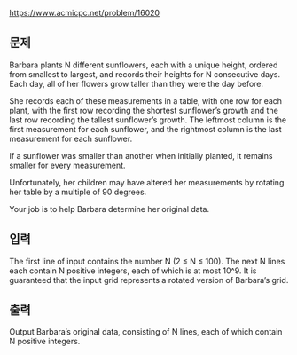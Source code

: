 https://www.acmicpc.net/problem/16020

## 문제
Barbara plants N different sunflowers, each with a unique height, ordered from smallest to largest, and records their heights for N consecutive days. Each day, all of her flowers grow taller than they were the day before.

She records each of these measurements in a table, with one row for each plant, with the first row recording the shortest sunflower’s growth and the last row recording the tallest sunflower’s growth. The leftmost column is the first measurement for each sunflower, and the rightmost column is the last measurement for each sunflower.

If a sunflower was smaller than another when initially planted, it remains smaller for every measurement.

Unfortunately, her children may have altered her measurements by rotating her table by a multiple of 90 degrees.

Your job is to help Barbara determine her original data.

## 입력
The first line of input contains the number N (2 ≤ N ≤ 100). The next N lines each contain N positive integers, each of which is at most 10^9. It is guaranteed that the input grid represents a rotated version of Barbara’s grid.

## 출력
Output Barbara’s original data, consisting of N lines, each of which contain N positive integers.
